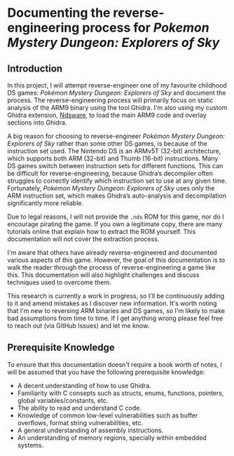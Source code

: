 # Documenting the reverse-engineering process for *Pokemon Mystery Dungeon: Explorers of Sky*

## Introduction

In this project, I will attempt reverse-engineer one of my favourite childhood DS games: *Pokémon Mystery Dungeon: Explorers of Sky* and document the process. The reverse-engineering process will primarily focus on static analysis of the ARM9 binary using the tool Ghidra. I'm also using my custom Ghidra extension, [Ndsware](https://github.com/CodeDragon82/nds-ware), to load the main ARM9 code and overlay sections into Ghidra.

A big reason for choosing to reverse-engineer *Pokémon Mystery Dungeon: Explorers of Sky* rather than some other DS games, is because of the instruction set used. The Nintendo DS is an ARMv5T (32-bit) architecture, which supports both ARM (32-bit) and Thumb (16-bit) instructions. Many DS games switch between instruction sets for different functions. This can be difficult for reverse-engineering, because Ghidra’s decompiler often struggles to correctly identify which instruction set to use at any given time. Fortunately, *Pokémon Mystery Dungeon: Explorers of Sky* uses only the ARM instruction set, which makes Ghidra’s auto-analysis and decompilation significantly more reliable.

Due to legal reasons, I will not provide the `.nds` ROM for this game, nor do I encourage pirating the game. If you own a legitimate copy, there are many tutorials online that explain how to extract the ROM yourself. This documentation will not cover the extraction process.

I'm aware that others have already reverse-engineered and documented various aspects of this game. However, the goal of this documentation is to walk the reader through the process of reverse-engineering a game like this. This documentation will also highlight challenges and discuss techniques used to overcome them.

This research is currently a work in progress, so I'll be continuously adding to it and amend mistakes as I discover new information. It's worth noting that I'm new to reversing ARM binaries and DS games, so I'm likely to make bad assumptions from time to time. If I get anything wrong please feel free to reach out (via GitHub Issues) and let me know.

## Prerequisite Knowledge

To ensure that this documentation doesn't require a book worth of notes, I will be assumed that you have the following prerequisite knowledge:

- A decent understanding of how to use Ghidra.
- Familiarity with C consepts such as structs, enums, functions, pointers, global variables/constants, etc.
- The ability to read and understand C code.
- Knowledge of common low-level vulnerabilities such as buffer overflows, format string vulnerabilities, etc.
- A general understanding of assembly instructions.
- An understanding of memory regions, specially within embedded systems.
